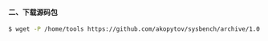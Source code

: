 #### 二、下载源码包
```bash
$ wget -P /home/tools https://github.com/akopytov/sysbench/archive/1.0.17.tar.gz
```